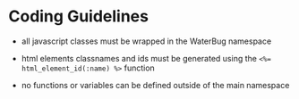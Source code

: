 # Coding Guidelines

  * all javascript classes must be wrapped in the WaterBug namespace

  * html elements classnames and ids must be generated using the `<%= html_element_id(:name) %>` function

  * no functions or variables can be defined outside of the main namespace
